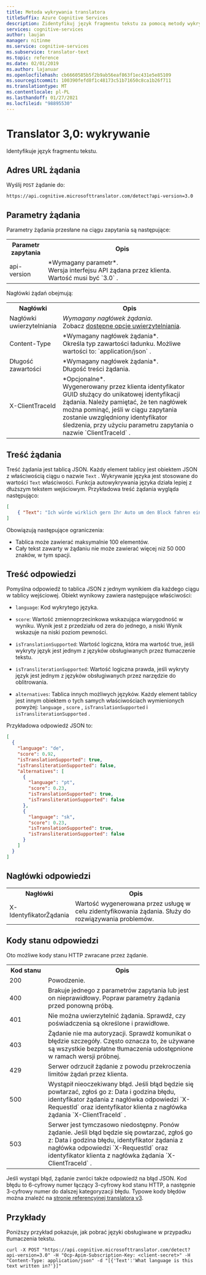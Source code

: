 ```yaml
---
title: Metoda wykrywania translatora
titleSuffix: Azure Cognitive Services
description: Zidentyfikuj język fragmentu tekstu za pomocą metody wykrywania usługi Azure Cognitive Services translator.
services: cognitive-services
author: laujan
manager: nitinme
ms.service: cognitive-services
ms.subservice: translator-text
ms.topic: reference
ms.date: 02/01/2019
ms.author: lajanuar
ms.openlocfilehash: cb6660585b5f2b9ab56eaf863f1ec431e5e85109
ms.sourcegitcommit: 100390fefd8f1c48173c51b71650c8ca1b26f711
ms.translationtype: MT
ms.contentlocale: pl-PL
ms.lasthandoff: 01/27/2021
ms.locfileid: "98895530"
---
```

# <a name="translator-30-detect"></a>Translator 3,0: wykrywanie

Identyfikuje język fragmentu tekstu.

## <a name="request-url"></a>Adres URL żądania

Wyślij `POST` żądanie do:

```HTTP
https://api.cognitive.microsofttranslator.com/detect?api-version=3.0
```

## <a name="request-parameters"></a>Parametry żądania

Parametry żądania przesłane na ciągu zapytania są następujące:

<table width="100%">
  <th width="20%">Parametr zapytania</th>
  <th>Opis</th>
  <tr>
    <td>api-version</td>
    <td>*Wymagany parametr*.<br/>Wersja interfejsu API żądana przez klienta. Wartość musi być `3.0` .</td>
  </tr>
</table> 

Nagłówki żądań obejmują:

<table width="100%">
  <th width="20%">Nagłówki</th>
  <th>Opis</th>
  <tr>
    <td>Nagłówki uwierzytelniania</td>
    <td><em>Wymagany nagłówek żądania</em>.<br/>Zobacz <a href="/azure/cognitive-services/translator/reference/v3-0-reference#authentication">dostępne opcje uwierzytelniania</a>.</td>
  </tr>
  <tr>
    <td>Content-Type</td>
    <td>*Wymagany nagłówek żądania*.<br/>Określa typ zawartości ładunku. Możliwe wartości to: `application/json` .</td>
  </tr>
  <tr>
    <td>Długość zawartości</td>
    <td>*Wymagany nagłówek żądania*.<br/>Długość treści żądania.</td>
  </tr>
  <tr>
    <td>X-ClientTraceId</td>
    <td>*Opcjonalne*.<br/>Wygenerowany przez klienta identyfikator GUID służący do unikatowej identyfikacji żądania. Należy pamiętać, że ten nagłówek można pominąć, jeśli w ciągu zapytania zostanie uwzględniony identyfikator śledzenia, przy użyciu parametru zapytania o nazwie `ClientTraceId` .</td>
  </tr>
</table> 

## <a name="request-body"></a>Treść żądania

Treść żądania jest tablicą JSON. Każdy element tablicy jest obiektem JSON z właściwością ciągu o nazwie `Text` . Wykrywanie języka jest stosowane do wartości `Text` właściwości. Funkcja autowykrywania języka działa lepiej z dłuższym tekstem wejściowym. Przykładowa treść żądania wygląda następująco:

```json
[
    { "Text": "Ich würde wirklich gern Ihr Auto um den Block fahren ein paar Mal." }
]
```

Obowiązują następujące ograniczenia:

* Tablica może zawierać maksymalnie 100 elementów.
* Cały tekst zawarty w żądaniu nie może zawierać więcej niż 50 000 znaków, w tym spacji.

## <a name="response-body"></a>Treść odpowiedzi

Pomyślna odpowiedź to tablica JSON z jednym wynikiem dla każdego ciągu w tablicy wejściowej. Obiekt wynikowy zawiera następujące właściwości:

  * `language`: Kod wykrytego języka.

  * `score`: Wartość zmiennoprzecinkowa wskazująca wiarygodność w wyniku. Wynik jest z przedziału od zera do jednego, a niski Wynik wskazuje na niski poziom pewności.

  * `isTranslationSupported`: Wartość logiczna, która ma wartość true, jeśli wykryty język jest jednym z języków obsługiwanych przez tłumaczenie tekstu.

  * `isTransliterationSupported`: Wartość logiczna prawda, jeśli wykryty język jest jednym z języków obsługiwanych przez narzędzie do oblitrowania.
  
  * `alternatives`: Tablica innych możliwych języków. Każdy element tablicy jest innym obiektem o tych samych właściwościach wymienionych powyżej: `language` , `score` , `isTranslationSupported` i `isTransliterationSupported` .

Przykładowa odpowiedź JSON to:

```json
[
  {
    "language": "de",
    "score": 0.92,
    "isTranslationSupported": true,
    "isTransliterationSupported": false,
    "alternatives": [
      {
        "language": "pt",
        "score": 0.23,
        "isTranslationSupported": true,
        "isTransliterationSupported": false
      },
      {
        "language": "sk",
        "score": 0.23,
        "isTranslationSupported": true,
        "isTransliterationSupported": false
      }
    ]
  }
]
```

## <a name="response-headers"></a>Nagłówki odpowiedzi

<table width="100%">
  <th width="20%">Nagłówki</th>
  <th>Opis</th>
  <tr>
    <td>X-IdentyfikatorŻądania</td>
    <td>Wartość wygenerowana przez usługę w celu zidentyfikowania żądania. Służy do rozwiązywania problemów.</td>
  </tr>
</table> 

## <a name="response-status-codes"></a>Kody stanu odpowiedzi

Oto możliwe kody stanu HTTP zwracane przez żądanie. 

<table width="100%">
  <th width="20%">Kod stanu</th>
  <th>Opis</th>
  <tr>
    <td>200</td>
    <td>Powodzenie.</td>
  </tr>
  <tr>
    <td>400</td>
    <td>Brakuje jednego z parametrów zapytania lub jest on nieprawidłowy. Popraw parametry żądania przed ponowną próbą.</td>
  </tr>
  <tr>
    <td>401</td>
    <td>Nie można uwierzytelnić żądania. Sprawdź, czy poświadczenia są określone i prawidłowe.</td>
  </tr>
  <tr>
    <td>403</td>
    <td>Żądanie nie ma autoryzacji. Sprawdź komunikat o błędzie szczegóły. Często oznacza to, że używane są wszystkie bezpłatne tłumaczenia udostępnione w ramach wersji próbnej.</td>
  </tr>
  <tr>
    <td>429</td>
    <td>Serwer odrzucił żądanie z powodu przekroczenia limitów żądań przez klienta.</td>
  </tr>
  <tr>
    <td>500</td>
    <td>Wystąpił nieoczekiwany błąd. Jeśli błąd będzie się powtarzać, zgłoś go z: Data i godzina błędu, identyfikator żądania z nagłówka odpowiedzi `X-RequestId` oraz identyfikator klienta z nagłówka żądania `X-ClientTraceId` .</td>
  </tr>
  <tr>
    <td>503</td>
    <td>Serwer jest tymczasowo niedostępny. Ponów żądanie. Jeśli błąd będzie się powtarzać, zgłoś go z: Data i godzina błędu, identyfikator żądania z nagłówka odpowiedzi `X-RequestId` oraz identyfikator klienta z nagłówka żądania `X-ClientTraceId` .</td>
  </tr>
</table> 

Jeśli wystąpi błąd, żądanie zwróci także odpowiedź na błąd JSON. Kod błędu to 6-cyfrowy numer łączący 3-cyfrowy kod stanu HTTP, a następnie 3-cyfrowy numer do dalszej kategoryzacji błędu. Typowe kody błędów można znaleźć na [stronie referencyjnej translatora v3](./v3-0-reference.md#errors). 

## <a name="examples"></a>Przykłady

Poniższy przykład pokazuje, jak pobrać języki obsługiwane w przypadku tłumaczenia tekstu.

```curl
curl -X POST "https://api.cognitive.microsofttranslator.com/detect?api-version=3.0" -H "Ocp-Apim-Subscription-Key: <client-secret>" -H "Content-Type: application/json" -d "[{'Text':'What language is this text written in?'}]"
```